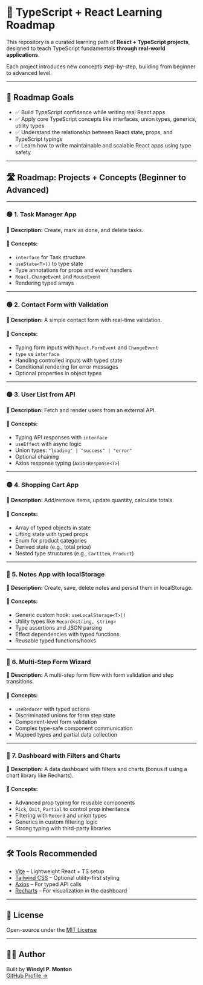 # 🧠 TypeScript + React Learning Roadmap

This repository is a curated learning path of **React + TypeScript projects**, designed to teach TypeScript fundamentals **through real-world applications**.

Each project introduces new concepts step-by-step, building from beginner to advanced level.

---

## 🎯 Roadmap Goals

- ✅ Build TypeScript confidence while writing real React apps
- ✅ Apply core TypeScript concepts like interfaces, union types, generics, utility types
- ✅ Understand the relationship between React state, props, and TypeScript typings
- ✅ Learn how to write maintainable and scalable React apps using type safety

---

## 🛣️ Roadmap: Projects + Concepts (Beginner to Advanced)

---

### 🟢 **1. Task Manager App**
**📝 Description:** Create, mark as done, and delete tasks.

#### 🔑 Concepts:
- `interface` for Task structure  
- `useState<T>()` to type state  
- Type annotations for props and event handlers  
- `React.ChangeEvent` and `MouseEvent`  
- Rendering typed arrays

---

### 🟢 **2. Contact Form with Validation**
**📝 Description:** A simple contact form with real-time validation.

#### 🔑 Concepts:
- Typing form inputs with `React.FormEvent` and `ChangeEvent`  
- `type` vs `interface`  
- Handling controlled inputs with typed state  
- Conditional rendering for error messages  
- Optional properties in object types

---

### 🟡 **3. User List from API**
**📝 Description:** Fetch and render users from an external API.

#### 🔑 Concepts:
- Typing API responses with `interface`  
- `useEffect` with async logic  
- Union types: `"loading" | "success" | "error"`  
- Optional chaining  
- Axios response typing (`AxiosResponse<T>`)

---

### 🟡 **4. Shopping Cart App**
**📝 Description:** Add/remove items, update quantity, calculate totals.

#### 🔑 Concepts:
- Array of typed objects in state  
- Lifting state with typed props  
- Enum for product categories  
- Derived state (e.g., total price)  
- Nested type structures (e.g., `CartItem`, `Product`)

---

### 🔴 **5. Notes App with localStorage**
**📝 Description:** Create, save, delete notes and persist them in localStorage.

#### 🔑 Concepts:
- Generic custom hook: `useLocalStorage<T>()`  
- Utility types like `Record<string, string>`  
- Type assertions and JSON parsing  
- Effect dependencies with typed functions  
- Reusable typed functions/hooks

---

### 🔴 **6. Multi-Step Form Wizard**
**📝 Description:** A multi-step form flow with form validation and step transitions.

#### 🔑 Concepts:
- `useReducer` with typed actions  
- Discriminated unions for form step state  
- Component-level form validation  
- Complex type-safe component communication  
- Mapped types and partial data collection

---

### 🔴 **7. Dashboard with Filters and Charts**
**📝 Description:** A data dashboard with filters and charts (bonus if using a chart library like Recharts).

#### 🔑 Concepts:
- Advanced prop typing for reusable components  
- `Pick`, `Omit`, `Partial` to control prop inheritance  
- Filtering with `Record` and union types  
- Generics in custom filtering logic  
- Strong typing with third-party libraries

---

## 🛠️ Tools Recommended

- [Vite](https://vitejs.dev/) – Lightweight React + TS setup
- [Tailwind CSS](https://tailwindcss.com/) – Optional utility-first styling
- [Axios](https://axios-http.com/) – For typed API calls
- [Recharts](https://recharts.org/) – For visualization in the dashboard

---

## 📄 License

Open-source under the [MIT License](LICENSE)

---

## 🙋‍♂️ Author

Built by **Windyl P. Monton**  
[GitHub Profile →](https://github.com/MERNMagician)
